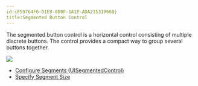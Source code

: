 ```yaml
---
id:{E59764F6-D1E8-8D8F-1A1E-ADA215319660}  
title:Segmented Button Control  
---
```


The segmented button control is a horizontal control consisting of multiple
discrete buttons.&nbsp;The control provides a compact way to group several
buttons together.

 ![](Images/UISegmentedControl_styles.png)

-   [Configure Segments (UISegmentedControl)](/recipes/ios/standard_controls/segmented_button_control/configure_segments_(uisegmentedcontrol)) 
-   [Specify Segment Size](/recipes/ios/standard_controls/segmented_button_control/specify_segment_sizes)